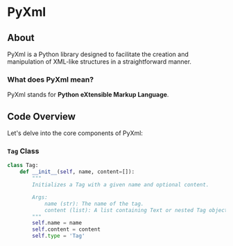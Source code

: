 # PyXml

## About

PyXml is a Python library designed to facilitate the creation and manipulation of XML-like structures in a straightforward manner.

### What does PyXml mean?

PyXml stands for **Python eXtensible Markup Language**.

## Code Overview

Let's delve into the core components of PyXml:

### `Tag` Class

```python
class Tag:
    def __init__(self, name, content=[]):
        """
        Initializes a Tag with a given name and optional content.

        Args:
            name (str): The name of the tag.
            content (list): A list containing Text or nested Tag objects.
        """
        self.name = name
        self.content = content
        self.type = 'Tag'